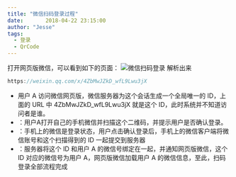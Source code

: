 ```yaml
---
title: "微信扫码登录过程"
date:       2018-04-22 23:15:00
author: "Jesse"
tags:
  - 登录
  - QrCode
---
```

打开网页版微信，可以看到如下的页面：
![微信扫码登录](http://wx2.sinaimg.cn/mw690/66c46543gy1fyz8xu74lwj208c0b4t9p.jpg)
解析出来
```c
https://weixin.qq.com/x/4ZbMwJZkD_wfL9Lwu3jX
```
* 用户 A 访问微信网页版，微信服务器为这个会话生成一个全局唯一的 ID，上面的 URL 中 4ZbMwJZkD_wfL9Lwu3jX 就是这个 ID，此时系统并不知道访问者是谁。
* ：用户A打开自己的手机微信并扫描这个二维码，并提示用户是否确认登录。
* ：手机上的微信是登录状态，用户点击确认登录后，手机上的微信客户端将微信账号和这个扫描得到的 ID 一起提交到服务器
* ：服务器将这个 ID 和用户 A 的微信号绑定在一起，并通知网页版微信，这个 ID 对应的微信号为用户 A，网页版微信加载用户 A 的微信信息，至此，扫码登录全部流程完成
